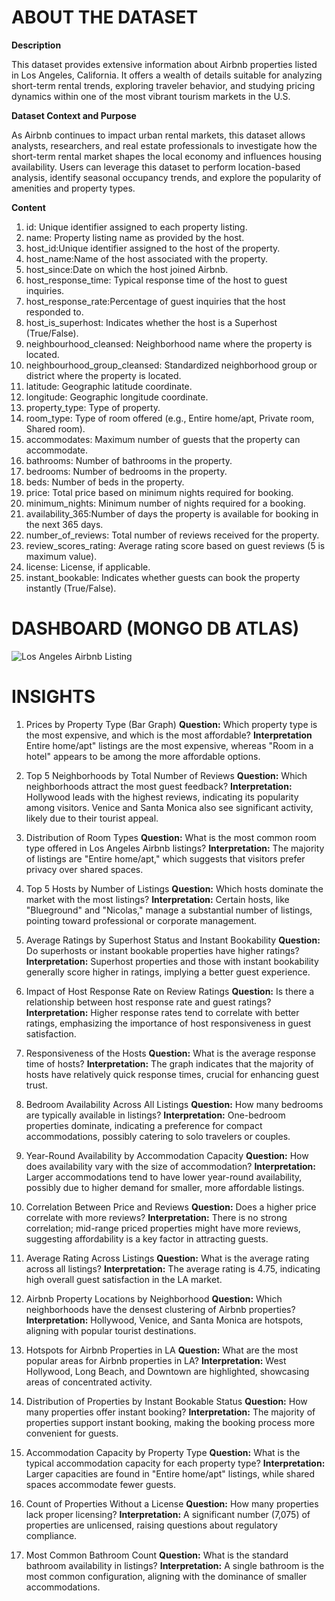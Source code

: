 # ABOUT THE DATASET 

**Description**

This dataset provides extensive information about Airbnb properties listed in Los Angeles, California. It offers a wealth of details suitable for analyzing short-term rental trends, exploring traveler behavior, and studying pricing dynamics within one of the most vibrant tourism markets in the U.S.

**Dataset Context and Purpose**

As Airbnb continues to impact urban rental markets, this dataset allows analysts, researchers, and real estate professionals to investigate how the short-term rental market shapes the local economy and influences housing availability. Users can leverage this dataset to perform location-based analysis, identify seasonal occupancy trends, and explore the popularity of amenities and property types.

**Content**

1. id: Unique identifier assigned to each property listing.
2. name: Property listing name as provided by the host.
3. host_id:Unique identifier assigned to the host of the property.
4. host_name:Name of the host associated with the property.
5. host_since:Date on which the host joined Airbnb.
6. host_response_time: Typical response time of the host to guest inquiries.
7. host_response_rate:Percentage of guest inquiries that the host responded to.
8. host_is_superhost: Indicates whether the host is a Superhost (True/False).
9. neighbourhood_cleansed: Neighborhood name where the property is located.
10. neighbourhood_group_cleansed: Standardized neighborhood group or district where the property is located.
11. latitude: Geographic latitude coordinate.
12. longitude: Geographic longitude coordinate.
13. property_type: Type of property.
14. room_type: Type of room offered (e.g., Entire home/apt, Private room, Shared room).
15. accommodates: Maximum number of guests that the property can accommodate.
16. bathrooms: Number of bathrooms in the property.
17. bedrooms: Number of bedrooms in the property.
18. beds: Number of beds in the property.
19. price: Total price based on minimum nights required for booking.
20. minimum_nights: Minimum number of nights required for a booking.
21. availability_365:Number of days the property is available for booking in the next 365 days.
22. number_of_reviews: Total number of reviews received for the property.
23. review_scores_rating: Average rating score based on guest reviews (5 is maximum value).
24. license: License, if applicable.
25. instant_bookable: Indicates whether guests can book the property instantly (True/False).

# DASHBOARD (MONGO DB ATLAS)
![Los Angeles Airbnb Listing](https://github.com/user-attachments/assets/a34b9105-d8de-455c-a19c-42758efa7cc3)

# INSIGHTS 

1. Prices by Property Type (Bar Graph)
**Question:** Which property type is the most expensive, and which is the most affordable?
**Interpretation** Entire home/apt" listings are the most expensive, whereas "Room in a hotel" appears to be among the more affordable options.

2. Top 5 Neighborhoods by Total Number of Reviews
**Question:** Which neighborhoods attract the most guest feedback?
**Interpretation:** Hollywood leads with the highest reviews, indicating its popularity among visitors. Venice and Santa Monica also see significant activity, likely due to their tourist appeal.

3. Distribution of Room Types
**Question:** What is the most common room type offered in Los Angeles Airbnb listings?
**Interpretation:** The majority of listings are "Entire home/apt," which suggests that visitors prefer privacy over shared spaces.

4. Top 5 Hosts by Number of Listings
**Question:** Which hosts dominate the market with the most listings?
**Interpretation:** Certain hosts, like "Blueground" and "Nicolas," manage a substantial number of listings, pointing toward professional or corporate management.

5. Average Ratings by Superhost Status and Instant Bookability
**Question:** Do superhosts or instant bookable properties have higher ratings?
**Interpretation:** Superhost properties and those with instant bookability generally score higher in ratings, implying a better guest experience.

6. Impact of Host Response Rate on Review Ratings
**Question:** Is there a relationship between host response rate and guest ratings?
**Interpretation:** Higher response rates tend to correlate with better ratings, emphasizing the importance of host responsiveness in guest satisfaction.

7. Responsiveness of the Hosts
**Question:** What is the average response time of hosts?
**Interpretation:** The graph indicates that the majority of hosts have relatively quick response times, crucial for enhancing guest trust.

8. Bedroom Availability Across All Listings
**Question:** How many bedrooms are typically available in listings?
**Interpretation:** One-bedroom properties dominate, indicating a preference for compact accommodations, possibly catering to solo travelers or couples.

9. Year-Round Availability by Accommodation Capacity
**Question:** How does availability vary with the size of accommodation?
**Interpretation:** Larger accommodations tend to have lower year-round availability, possibly due to higher demand for smaller, more affordable listings.

10. Correlation Between Price and Reviews
**Question:** Does a higher price correlate with more reviews?
**Interpretation:** There is no strong correlation; mid-range priced properties might have more reviews, suggesting affordability is a key factor in attracting guests.

11. Average Rating Across Listings
**Question:** What is the average rating across all listings?
**Interpretation:** The average rating is 4.75, indicating high overall guest satisfaction in the LA market.

12. Airbnb Property Locations by Neighborhood
**Question:** Which neighborhoods have the densest clustering of Airbnb properties?
**Interpretation:** Hollywood, Venice, and Santa Monica are hotspots, aligning with popular tourist destinations.

13. Hotspots for Airbnb Properties in LA
**Question:** What are the most popular areas for Airbnb properties in LA?
**Interpretation:** West Hollywood, Long Beach, and Downtown are highlighted, showcasing areas of concentrated activity.

14. Distribution of Properties by Instant Bookable Status
**Question:** How many properties offer instant booking?
**Interpretation:** The majority of properties support instant booking, making the booking process more convenient for guests.

15. Accommodation Capacity by Property Type
**Question:** What is the typical accommodation capacity for each property type?
**Interpretation:** Larger capacities are found in "Entire home/apt" listings, while shared spaces accommodate fewer guests.

16. Count of Properties Without a License
**Question:** How many properties lack proper licensing?
**Interpretation:** A significant number (7,075) of properties are unlicensed, raising questions about regulatory compliance.

17. Most Common Bathroom Count
**Question:** What is the standard bathroom availability in listings?
**Interpretation:** A single bathroom is the most common configuration, aligning with the dominance of smaller accommodations.





